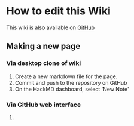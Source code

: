 # How to edit this Wiki

This wiki is also available on [GitHub](https://github.com/fablabedp/fablabedp-wiki)  




## Making a new page


### Via desktop clone of wiki

1. Create a new markdown file for the page.
2. Commit and push to the repository on GitHub
3. On the HackMD dashboard, select 'New Note'


### Via GitHub web interface

1. 


